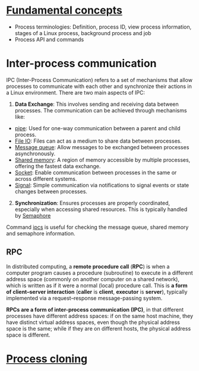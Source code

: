 # [Fundamental concepts](Fundamental%20concepts)
* Process terminologies: Definition, process ID, view process information, stages of a Linux process, background process and job
* Process API and commands

# Inter-process communication

IPC (Inter-Process Communication) refers to a set of mechanisms that allow processes to communicate with each other and synchronize their actions in a Linux environment. There are two main aspects of IPC:
1. **Data Exchange**: This involves sending and receiving data between processes. The communication can be achieved through mechanisms like:
* [pipe](https://github.com/TranPhucVinh/C/blob/master/Physical%20layer/File%20IO/pipe.md): Used for one-way communication between a parent and child process.
* [File IO](../File%20IO/): Files can act as a medium to share data between processes.
* [Message queue](Message%20queue): Allow messages to be exchanged between processes asynchronously.
* [Shared memory](Shared%20memory): A region of memory accessible by multiple processes, offering the fastest data exchange.
* [Socket](https://github.com/TranPhucVinh/C/tree/master/Transport%20layer): Enable communication between processes in the same or across different systems. 
* [Signal](https://github.com/TranPhucVinh/C/tree/master/Physical%20layer/Signal): Simple communication via notifications to signal events or state changes between processes.
2. **Synchronization**: Ensures processes are properly coordinated, especially when accessing shared resources. This is typically handled by [Semaphore](https://github.com/TranPhucVinh/C/blob/master/Physical%20layer/Thread/Documents/Semaphore.md)
  
Command [ipcs](https://github.com/TranPhucVinh/Linux-Shell/blob/master/Physical%20layer/Process/System%20V%20IPC.md#ipcs) is useful for checking the message queue, shared memory and semaphore information.

## RPC

In distributed computing, a **remote procedure call** (**RPC**) is when a computer program causes a procedure (subroutine) to execute in a different address space (commonly on another computer on a shared network), which is written as if it were a normal (local) procedure call. This is **a form of client–server interaction** (**caller** is **client**, **executor** is **server**), typically implemented via a request–response message-passing system. 

**RPCs are a form of inter-process communication (IPC)**, in that different processes have different address spaces: if on the same host machine, they have distinct virtual address spaces, even though the physical address space is the same; while if they are on different hosts, the physical address space is different.
# [Process cloning](Process%20cloning)
